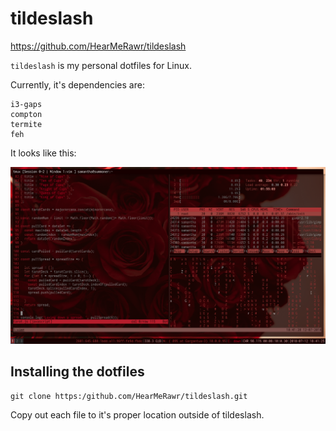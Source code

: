 tildeslash
===========

https://github.com/HearMeRawr/tildeslash

`tildeslash` is my personal dotfiles for Linux.

Currently, it's dependencies are:

```
i3-gaps
compton
termite
feh
```

It looks like this:

![Desktop Environment](./Documents/preview.png "i3")

Installing the dotfiles
-----------------------

```
git clone https:/github.com/HearMeRawr/tildeslash.git 
```

Copy out each file to it's proper location outside of tildeslash.
